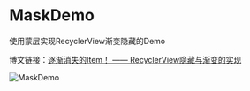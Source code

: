 # MaskDemo

使用蒙层实现RecyclerView渐变隐藏的Demo

博文链接：[逐渐消失的Item！ —— RecyclerView隐藏与渐变的实现](https://blog.csdn.net/weixin_42229694/article/details/103355763)

![MaskDemo](https://github.com/irdest/pic/blob/master/MaskDemo/mask_demo.gif)
